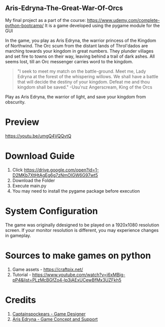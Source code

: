 ## Aris-Edryna-The-Great-War-Of-Orcs
My final project as a part of the course: https://www.udemy.com/complete-python-bootcamp/
It is a game developed using the pygame module for the GUI

In the game, you play as Aris Edryna, the warrior princess of the Kingdom of Northwind. The Orc scum from the distant lands of 
Throl'dados are marching towards your kingdom in great numbers. They plunder villages and set fire to towns on their way, 
leaving behind a trail of dark ashes. All seems lost, till an Orc messenger carries word to the kingdom.

>"I seek to meet my match on the battle-ground. Meet me, Lady Edryna at the forest of the whispering willows. We shall have a battle
that will decide the destiny of your kingdom. Defeat me and thou kingdom shall be saved." 
-Usu'ruz Angerscream, King of the Orcs

Play as Aris Edryna, the warrior of light, and save your kingdom from obscurity.

# Preview
https://youtu.be/umgQ4VQQvtQ

# Download Guide

1. Click https://drive.google.com/open?id=1-D2MKb7XtHtAgEg6g7zNmOlGW6G97wt5
2. Download the Folder
3. Execute main.py
4. You may need to install the pygame package before execution

# System Configuration

The game was originally ddesigned to be played on a 1920x1080 resolution screen. If your monitor resolution is different, you may experience changes in gameplay.

# Sources to make games on python

1. Game assets - https://craftpix.net/
2. Tutorial - https://www.youtube.com/watch?v=i6xMBig-pP4&list=PLzMcBGfZo4-lp3jAExUCewBfMx3UZFkh5

# Credits

1. [Captainspockears - Game Designer](https://github.com/Captainspockears)
2. [Aris Edryna - Game Concept and Support](https://github.com/arisEdryna)
